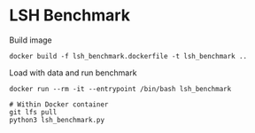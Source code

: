 # LSH Benchmark

Build image

```
docker build -f lsh_benchmark.dockerfile -t lsh_benchmark ..
```

Load with data and run benchmark

```
docker run --rm -it --entrypoint /bin/bash lsh_benchmark

# Within Docker container
git lfs pull
python3 lsh_benchmark.py
```
